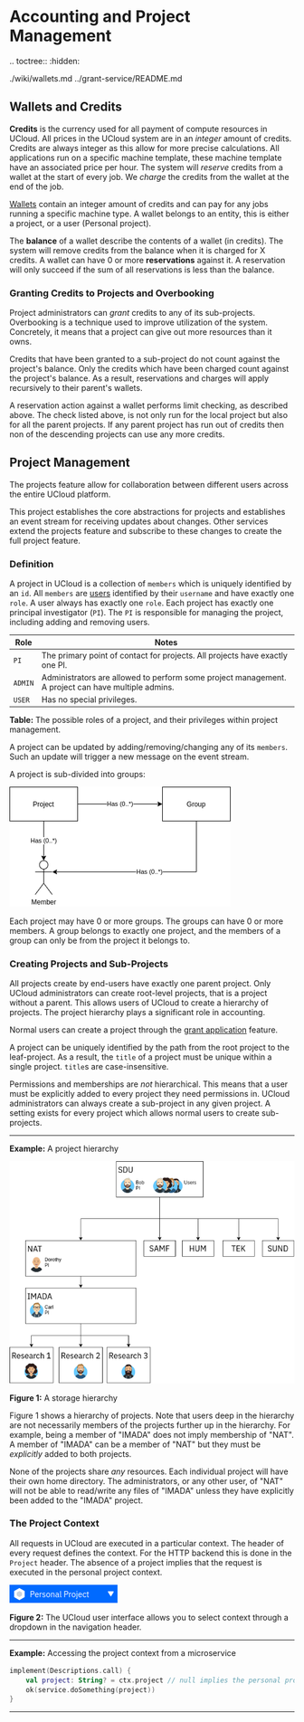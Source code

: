 # Accounting and Project Management

.. toctree::
  :hidden:
  
  ./wiki/wallets.md
  ../grant-service/README.md

## Wallets and Credits

__Credits__ is the currency used for all payment of compute resources in UCloud. All prices in the UCloud system are
in an _integer_ amount of credits. Credits are always integer as this allow for more precise calculations. All
applications run on a specific machine template, these machine template have an associated price per hour. The system 
will _reserve_ credits from a wallet at the start of every job. We _charge_ the credits from the wallet at the end of
the job.

[Wallets](wiki/wallets.md) contain an integer amount of credits and can pay for any jobs running a specific
machine type. A wallet belongs to an entity, this is either a project, or a user (Personal project).

The __balance__ of a wallet describe the contents of a wallet (in credits). The system will remove credits from the 
balance when it is charged for X credits. A wallet can have 0 or more __reservations__ against it. A reservation will 
only succeed if the sum of all reservations is less than the balance.

### Granting Credits to Projects and Overbooking

Project administrators can _grant_ credits to any of its sub-projects. Overbooking is a technique used to improve 
utilization of the system. Concretely, it means that a project can give out more resources than it owns. 

Credits that have been granted to a sub-project do not count against the project's balance. Only the credits which have
been charged count against the project's balance. As a result, reservations and charges will apply recursively to their
parent's wallets.

A reservation action against a wallet performs limit checking, as described above. The check listed above, is not only
run for the local project but also for all the parent projects. If any parent project has run out of credits then
non of the descending projects can use any more credits.

## Project Management

The projects feature allow for collaboration between different users across the entire UCloud platform.

This project establishes the core abstractions for projects and establishes an event stream for receiving updates about
changes. Other services extend the projects feature and subscribe to these changes to create the full project feature.

### Definition

A project in UCloud is a collection of `members` which is uniquely identified by an `id`. All `members` are
[users](../auth-service/README.md) identified by their `username` and have exactly one `role`. A user always has exactly one
`role`. Each project has exactly one principal investigator (`PI`). The `PI` is responsible for managing the project,
including adding and removing users.

| Role           | Notes                                                                                              |
|----------------|----------------------------------------------------------------------------------------------------|
| `PI`           | The primary point of contact for projects. All projects have exactly one PI.                       |
| `ADMIN`        | Administrators are allowed to perform some project management. A project can have multiple admins. |
| `USER`         | Has no special privileges.                                                                         |

**Table:** The possible roles of a project, and their privileges within project
management.

A project can be updated by adding/removing/changing any of its `members`. Such an update will trigger a new message
on the event stream.

A project is sub-divided into groups:

![](wiki/structure.png)

Each project may have 0 or more groups. The groups can have 0 or more members. A group belongs to exactly one project,
and the members of a group can only be from the project it belongs to.

### Creating Projects and Sub-Projects

All projects create by end-users have exactly one parent project. Only UCloud administrators can create root-level
projects, that is a project without a parent. This allows users of UCloud to create a hierarchy of projects. The
project hierarchy plays a significant role in accounting.

Normal users can create a project through the [grant application](../grant-service/README.md) feature.

A project can be uniquely identified by the path from the root project to the leaf-project. As a result, the `title` of
a project must be unique within a single project. `title`s are case-insensitive.

Permissions and memberships are _not_ hierarchical. This means that a user must be explicitly added to every project
they need permissions in. UCloud administrators can always create a sub-project in any given project. A setting exists
for every project which allows normal users to create sub-projects.

---

__Example:__ A project hierarchy

![](wiki/subprojects.png)

__Figure 1:__ A storage hierarchy

Figure 1 shows a hierarchy of projects. Note that users deep in the hierarchy are not necessarily members of the
projects further up in the hierarchy. For example, being a member of "IMADA" does not imply membership of "NAT".
A member of "IMADA" can be a member of "NAT" but they must be _explicitly_ added to both projects.

None of the projects share _any_ resources. Each individual project will have their own home directory. The
administrators, or any other user, of "NAT" will not be able to read/write any files of "IMADA" unless they have
explicitly been added to the "IMADA" project.

### The Project Context

All requests in UCloud are executed in a particular context. The header of every request defines the context. For the
HTTP backend this is done in the `Project` header. The absence of a project implies that the request is executed in the
personal project context.

![](wiki/context-switcher.png)

__Figure 2:__ The UCloud user interface allows you to select context through a dropdown in the navigation header.

---

__Example:__ Accessing the project context from a microservice

```kotlin
implement(Descriptions.call) {
    val project: String? = ctx.project // null implies the personal project
    ok(service.doSomething(project))
}
```

---